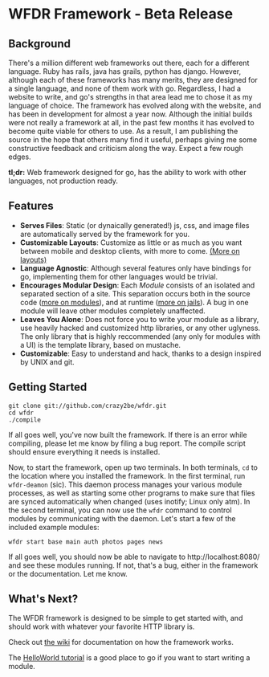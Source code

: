 WFDR Framework - Beta Release
=============================

Background
----------
There's a million different web frameworks out there, each for a different language. Ruby has rails, java has grails, python has django. However, although each of these frameworks has many merits, they are designed for a single language, and none of them work with go. Regardless, I had a website to write, and go's strengths in that area lead me to chose it as my language of choice. The framework has evolved along with the website, and has been in development for almost a year now. Although the initial builds were not really a framework at all, in the past few months it has evolved to become quite viable for others to use. As a result, I am publishing the source in the hope that others many find it useful, perhaps giving me some constructive feedback and criticism along the way. Expect a few rough edges.

**tl;dr:** Web framework designed for go, has the ability to work with other languages, not production ready.

Features
--------

 -  **Serves Files**: Static (or dynaically generated!) js, css, and image files are automatically served by the framework for you.
 -  **Customizable Layouts**: Customize as little or as much as you want between mobile and desktop clients, with more to come. [(More on layouts)](https://github.com/crazy2be/wfdr/wiki/Layouts)
 -  **Language Agnostic**: Although several features only have bindings for go, implementing them for other languages would be trivial.
 -  **Encourages Modular Design**: Each *Module* consists of an isolated and separated section of a site. This separation occurs both in the source code ([more on modules](https://github.com/crazy2be/wfdr/wiki/Modules)), and at runtime ([more on jails](https://github.com/crazy2be/wfdr/wiki/Jails)). A bug in one module will leave other modules completely unaffected.
 -  **Leaves You Alone**: Does not force you to write your module as a library, use heavily hacked and customized http libraries, or any other uglyness. The only library that is highly reccommended (any only for modules with a UI) is the template library, based on mustache.
 -  **Customizable**: Easy to understand and hack, thanks to a design inspired by UNIX and git.

Getting Started
---------------

    git clone git://github.com/crazy2be/wfdr.git
    cd wfdr
    ./compile

If all goes well, you've now built the framework. If there is an error while compiling, please let me know by filing a bug report. The compile script should ensure everything it needs is installed.

Now, to start the framework, open up two terminals. In both terminals, `cd` to the location where you installed the framework. In the first terminal, run `wfdr-deamon` (sic). This daemon process manages your various module processes, as well as starting some other programs to make sure that files are synced automatically when changed (uses inotify; Linux only atm). In the second terminal, you can now use the `wfdr` command to control modules by communicating with the daemon. Let's start a few of the included example modules:

    wfdr start base main auth photos pages news

If all goes well, you should now be able to navigate to http://localhost:8080/ and see these modules running. If not, that's a bug, either in the framework or the documentation. Let me know.

What's Next?
------------
The WFDR framework is designed to be simple to get started with, and should work with whatever your favorite HTTP library is.

Check out [the wiki](https://github.com/crazy2be/wfdr/wiki) for documentation on how the framework works.

The [HelloWorld tutorial](https://github.com/crazy2be/wfdr/wiki/HelloWorldTutorial) is a good place to go if you want to start writing a module.
